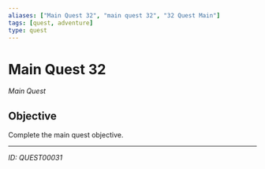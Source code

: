 ```yaml
---
aliases: ["Main Quest 32", "main quest 32", "32 Quest Main"]
tags: [quest, adventure]
type: quest
---
```


# Main Quest 32

*Main Quest*

## Objective
Complete the main quest objective.

---
*ID: QUEST00031*